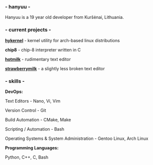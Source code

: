 ### - hanyuu -

Hanyuu is a 19 year old developer from Kuršėnai, Lithuania.

### - current projects -

[**hykernel**](https://github.com/0xhanyuu/hykernel) - kernel utility for arch-based linux distributions

**chip8** - chip-8 interpreter written in C

[**hotmilk**](https://github.com/0xhanyuu/hotmilk) - rudimentary text editor

[**strawberrymilk**](https://github.com/0xhanyuu/strawberrymilk) - a slightly less broken text editor

### - skills -

**DevOps:**

Text Editors - Nano, Vi, Vim

Version Control - Git

Build Automation - CMake, Make

Scripting / Automation - Bash

Operating Systems & System Administration - Gentoo Linux, Arch Linux

**Programming Languages:**

Python, C++, C, Bash
